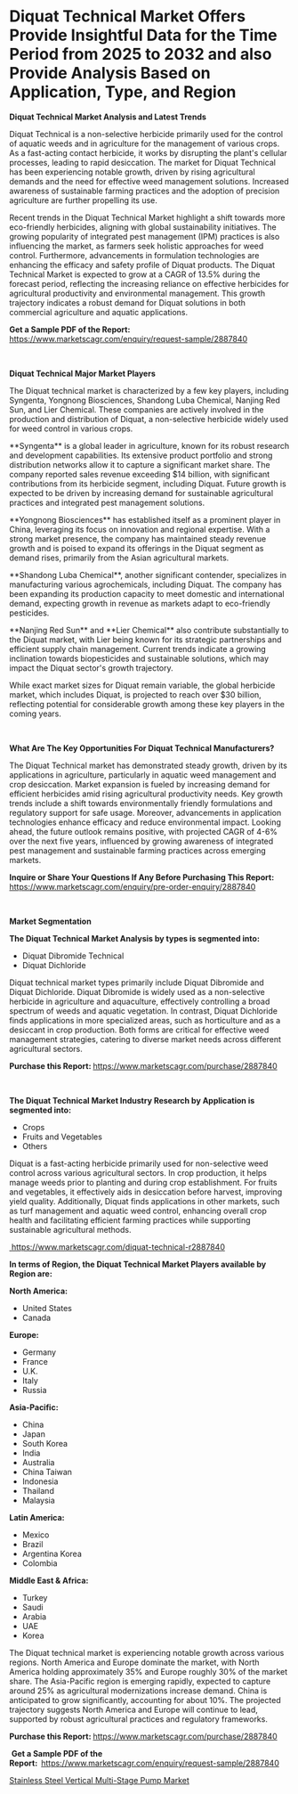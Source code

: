<p><h1>Diquat Technical Market Offers Provide Insightful Data for the Time Period from 2025 to 2032 and also Provide Analysis Based on Application, Type, and Region</h1></p><p><strong>Diquat Technical Market Analysis and Latest Trends</strong></p>
<p><p>Diquat Technical is a non-selective herbicide primarily used for the control of aquatic weeds and in agriculture for the management of various crops. As a fast-acting contact herbicide, it works by disrupting the plant's cellular processes, leading to rapid desiccation. The market for Diquat Technical has been experiencing notable growth, driven by rising agricultural demands and the need for effective weed management solutions. Increased awareness of sustainable farming practices and the adoption of precision agriculture are further propelling its use.</p><p>Recent trends in the Diquat Technical Market highlight a shift towards more eco-friendly herbicides, aligning with global sustainability initiatives. The growing popularity of integrated pest management (IPM) practices is also influencing the market, as farmers seek holistic approaches for weed control. Furthermore, advancements in formulation technologies are enhancing the efficacy and safety profile of Diquat products. The Diquat Technical Market is expected to grow at a CAGR of 13.5% during the forecast period, reflecting the increasing reliance on effective herbicides for agricultural productivity and environmental management. This growth trajectory indicates a robust demand for Diquat solutions in both commercial agriculture and aquatic applications.</p></p>
<p><strong>Get a Sample PDF of the Report:&nbsp;</strong> <a href="https://www.marketscagr.com/enquiry/request-sample/2887840?utm_campaign=2648&utm_medium=2&utm_source=Github&utm_content=ia&utm_term=14032025&utm_id=diquat-technical">https://www.marketscagr.com/enquiry/request-sample/2887840</a></p>
<p>&nbsp;</p>
<p><strong>Diquat Technical Major Market Players</strong></p>
<p><p>The Diquat technical market is characterized by a few key players, including Syngenta, Yongnong Biosciences, Shandong Luba Chemical, Nanjing Red Sun, and Lier Chemical. These companies are actively involved in the production and distribution of Diquat, a non-selective herbicide widely used for weed control in various crops.</p><p>**Syngenta** is a global leader in agriculture, known for its robust research and development capabilities. Its extensive product portfolio and strong distribution networks allow it to capture a significant market share. The company reported sales revenue exceeding $14 billion, with significant contributions from its herbicide segment, including Diquat. Future growth is expected to be driven by increasing demand for sustainable agricultural practices and integrated pest management solutions.</p><p>**Yongnong Biosciences** has established itself as a prominent player in China, leveraging its focus on innovation and regional expertise. With a strong market presence, the company has maintained steady revenue growth and is poised to expand its offerings in the Diquat segment as demand rises, primarily from the Asian agricultural markets.</p><p>**Shandong Luba Chemical**, another significant contender, specializes in manufacturing various agrochemicals, including Diquat. The company has been expanding its production capacity to meet domestic and international demand, expecting growth in revenue as markets adapt to eco-friendly pesticides.</p><p>**Nanjing Red Sun** and **Lier Chemical** also contribute substantially to the Diquat market, with Lier being known for its strategic partnerships and efficient supply chain management. Current trends indicate a growing inclination towards biopesticides and sustainable solutions, which may impact the Diquat sector's growth trajectory.</p><p>While exact market sizes for Diquat remain variable, the global herbicide market, which includes Diquat, is projected to reach over $30 billion, reflecting potential for considerable growth among these key players in the coming years.</p></p>
<p>&nbsp;</p>
<p><strong>What Are The Key Opportunities For Diquat Technical Manufacturers?</strong></p>
<p><p>The Diquat Technical market has demonstrated steady growth, driven by its applications in agriculture, particularly in aquatic weed management and crop desiccation. Market expansion is fueled by increasing demand for efficient herbicides amid rising agricultural productivity needs. Key growth trends include a shift towards environmentally friendly formulations and regulatory support for safe usage. Moreover, advancements in application technologies enhance efficacy and reduce environmental impact. Looking ahead, the future outlook remains positive, with projected CAGR of 4-6% over the next five years, influenced by growing awareness of integrated pest management and sustainable farming practices across emerging markets.</p></p>
<p><strong>Inquire or Share Your Questions If Any Before Purchasing This Report:</strong> <a href="https://www.marketscagr.com/enquiry/pre-order-enquiry/2887840?utm_campaign=2648&utm_medium=2&utm_source=Github&utm_content=ia&utm_term=14032025&utm_id=diquat-technical">https://www.marketscagr.com/enquiry/pre-order-enquiry/2887840</a></p>
<p>&nbsp;</p>
<p><strong>Market Segmentation</strong></p>
<p><strong>The Diquat Technical Market Analysis by types is segmented into:</strong></p>
<p><ul><li>Diquat Dibromide Technical</li><li>Diquat Dichloride</li></ul></p>
<p><p>Diquat technical market types primarily include Diquat Dibromide and Diquat Dichloride. Diquat Dibromide is widely used as a non-selective herbicide in agriculture and aquaculture, effectively controlling a broad spectrum of weeds and aquatic vegetation. In contrast, Diquat Dichloride finds applications in more specialized areas, such as horticulture and as a desiccant in crop production. Both forms are critical for effective weed management strategies, catering to diverse market needs across different agricultural sectors.</p></p>
<p><strong>Purchase this Report:&nbsp;</strong><a href="https://www.marketscagr.com/purchase/2887840?utm_campaign=2648&utm_medium=2&utm_source=Github&utm_content=ia&utm_term=14032025&utm_id=diquat-technical">https://www.marketscagr.com/purchase/2887840</a></p>
<p>&nbsp;</p>
<p><strong>The Diquat Technical Market Industry Research by Application is segmented into:</strong></p>
<p><ul><li>Crops</li><li>Fruits and Vegetables</li><li>Others</li></ul></p>
<p><p>Diquat is a fast-acting herbicide primarily used for non-selective weed control across various agricultural sectors. In crop production, it helps manage weeds prior to planting and during crop establishment. For fruits and vegetables, it effectively aids in desiccation before harvest, improving yield quality. Additionally, Diquat finds applications in other markets, such as turf management and aquatic weed control, enhancing overall crop health and facilitating efficient farming practices while supporting sustainable agricultural methods.</p></p>
<p><a href="https://www.marketscagr.com/diquat-technical-r2887840?utm_campaign=2648&utm_medium=2&utm_source=Github&utm_content=ia&utm_term=14032025&utm_id=diquat-technical">&nbsp;https://www.marketscagr.com/diquat-technical-r2887840</a></p>
<p><strong>In terms of Region, the Diquat Technical Market Players available by Region are:</strong></p>
<p>
    <p> <strong> North America: </strong>
        <ul>
            <li>United States</li>
            <li>Canada</li>
        </ul>
        </p> 
    <p> <strong> Europe: </strong>
        <ul>
            <li>Germany</li>
            <li>France</li>
            <li>U.K.</li>
            <li>Italy</li>
            <li>Russia</li>
        </ul>
        </p> 
    <p> <strong> Asia-Pacific: </strong>
        <ul>
            <li>China</li>
            <li>Japan</li>
            <li>South Korea</li>
            <li>India</li>
            <li>Australia</li>
            <li>China Taiwan</li>
            <li>Indonesia</li>
            <li>Thailand</li>
            <li>Malaysia</li>
        </ul>
        </p> 
    <p> <strong> Latin America: </strong>
        <ul>
            <li>Mexico</li>
            <li>Brazil</li>
            <li>Argentina Korea</li>
            <li>Colombia</li>
        </ul>
        </p> 
    <p> <strong> Middle East & Africa: </strong>
        <ul>
            <li>Turkey</li>
            <li>Saudi</li>
            <li>Arabia</li>
            <li>UAE</li>
            <li>Korea</li>
        </ul>
    </p>
    </p>
<p><p>The Diquat technical market is experiencing notable growth across various regions. North America and Europe dominate the market, with North America holding approximately 35% and Europe roughly 30% of the market share. The Asia-Pacific region is emerging rapidly, expected to capture around 25% as agricultural modernizations increase demand. China is anticipated to grow significantly, accounting for about 10%. The projected trajectory suggests North America and Europe will continue to lead, supported by robust agricultural practices and regulatory frameworks.</p></p>
<p><strong>Purchase this Report: </strong><a href="https://www.marketscagr.com/purchase/2887840?utm_campaign=2648&utm_medium=2&utm_source=Github&utm_content=ia&utm_term=14032025&utm_id=diquat-technical">https://www.marketscagr.com/purchase/2887840</a></p>
<p>&nbsp;<strong>Get a Sample PDF of the Report:&nbsp;&nbsp;</strong><a href="https://www.marketscagr.com/enquiry/request-sample/2887840?utm_campaign=2648&utm_medium=2&utm_source=Github&utm_content=ia&utm_term=14032025&utm_id=diquat-technical">https://www.marketscagr.com/enquiry/request-sample/2887840</a></p>
<p><strong></strong></p>
<p><p><a href="https://github.com/pearlinewhite4692/Market-Research-Report-List-1/blob/main/stainless-steel-vertical-multi-stage-pump-market.md?utm_campaign=2648&utm_medium=2&utm_source=Github&utm_content=ia&utm_term=14032025&utm_id=diquat-technical">Stainless Steel Vertical Multi-Stage Pump Market</a></p></p>